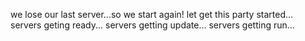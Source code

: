 we lose our last server...so we start again!
let get this party started...
servers geting ready...
servers getting update...
servers getting run...
